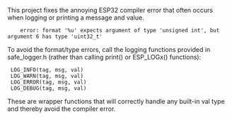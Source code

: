 This project fixes the annoying ESP32 compiler error that often occurs when logging or printing a message and value.

        error: format '%u' expects argument of type 'unsigned int', but argument 6 has type 'uint32_t'

To avoid the format/type errors, call the logging functions provided in safe_logger.h (rather than calling print() or ESP_LOGx() functions):

     LOG_INFO(tag, msg, val)
     LOG_WARN(tag, msg, val)
     LOG_ERROR(tag, msg, val)
     LOG_DEBUG(tag, msg, val)

These are wrapper functions that will correctly handle any built-in val type and thereby avoid the compiler error. 
